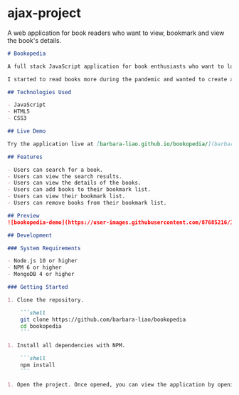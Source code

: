 # ajax-project

A web application for book readers who want to view, bookmark and view the book's details.

```md
# Bookopedia

A full stack JavaScript application for book enthusiasts who want to look up books.

I started to read books more during the pandemic and wanted to create an app where people could easily find books they're interested, read a brief detail and to bookmark it to save for later. 

## Technologies Used

- JavaScript
- HTML5
- CSS3

## Live Demo

Try the application live at [barbara-liao.github.io/bookopedia/](barbara-liao.github.io/bookopedia/)

## Features

- Users can search for a book.
- Users can view the search results.
- Users can view the details of the books.
- Users can add books to their bookmark list.
- Users can view their bookmark list.
- Users can remove books from their bookmark list.

## Preview
![bookopedia-demo](https://user-images.githubusercontent.com/87685216/142690542-81b9683c-f013-40ea-ba44-2ec7e41fb877.gif)

## Development

### System Requirements

- Node.js 10 or higher
- NPM 6 or higher
- MongoDB 4 or higher

### Getting Started

1. Clone the repository.

    ```shell
    git clone https://github.com/barbara-liao/bookopedia
    cd bookopedia
    ```

1. Install all dependencies with NPM.

    ```shell
    npm install
    ```

1. Open the project. Once opened, you can view the application by opening the index.html file in your browser.

```
